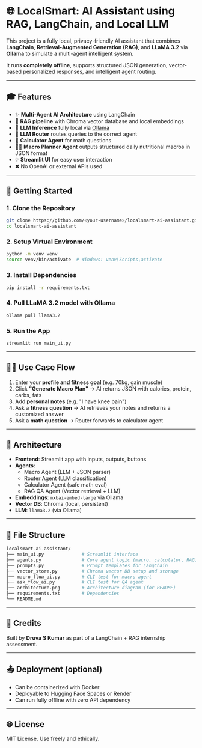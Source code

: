 # 🌐 LocalSmart: AI Assistant using RAG, LangChain, and Local LLM

This project is a fully local, privacy-friendly AI assistant that combines **LangChain**, **Retrieval-Augmented Generation (RAG)**, and **LLaMA 3.2** via **Ollama** to simulate a multi-agent intelligent system.

It runs **completely offline**, supports structured JSON generation, vector-based personalized responses, and intelligent agent routing.

---

## 🎓 Features

- ✨ **Multi-Agent AI Architecture** using LangChain
- 📃 **RAG pipeline** with Chroma vector database and local embeddings
- 🤖 **LLM Inference** fully local via [Ollama](https://ollama.com)
- 🔢 **LLM Router** routes queries to the correct agent
- 🔄 **Calculator Agent** for math questions
- 👨‍🌾 **Macro Planner Agent** outputs structured daily nutritional macros in JSON format
- 💡 **Streamlit UI** for easy user interaction
- ❌ No OpenAI or external APIs used

---

## 🚀 Getting Started

### 1. Clone the Repository

```bash
git clone https://github.com/<your-username>/localsmart-ai-assistant.git
cd localsmart-ai-assistant
```

### 2. Setup Virtual Environment

```bash
python -m venv venv
source venv/bin/activate  # Windows: venv\Scripts\activate
```

### 3. Install Dependencies

```bash
pip install -r requirements.txt
```

### 4. Pull LLaMA 3.2 model with Ollama

```bash
ollama pull llama3.2
```

### 5. Run the App

```bash
streamlit run main_ui.py
```

---

## 👩‍💼 Use Case Flow

1. Enter your **profile and fitness goal** (e.g. 70kg, gain muscle)
2. Click **"Generate Macro Plan"** → AI returns JSON with calories, protein, carbs, fats
3. Add **personal notes** (e.g. "I have knee pain")
4. Ask a **fitness question** → AI retrieves your notes and returns a customized answer
5. Ask a **math question** → Router forwards to calculator agent

---

## 🔄 Architecture



- **Frontend**: Streamlit app with inputs, outputs, buttons
- **Agents**:
  - Macro Agent (LLM + JSON parser)
  - Router Agent (LLM classification)
  - Calculator Agent (safe math eval)
  - RAG QA Agent (Vector retrieval + LLM)
- **Embeddings**: `mxbai-embed-large` via Ollama
- **Vector DB**: Chroma (local, persistent)
- **LLM**: `llama3.2` (via Ollama)

---

## 📘 File Structure

```bash
localsmart-ai-assistant/
├── main_ui.py              # Streamlit interface
├── agents.py               # Core agent logic (macro, calculator, RAG, router)
├── prompts.py              # Prompt templates for LangChain
├── vector_store.py         # Chroma vector DB setup and storage
├── macro_flow_ai.py        # CLI test for macro agent
├── ask_flow_ai.py          # CLI test for QA agent
├── architecture.png        # Architecture diagram (for README)
├── requirements.txt        # Dependencies
└── README.md
```

---

## 🌟 Credits

Built by **Druva S Kumar** as part of a LangChain + RAG internship assessment.

---

## 📤 Deployment (optional)

- Can be containerized with Docker
- Deployable to Hugging Face Spaces or Render
- Can run fully offline with zero API dependency

---

## 🌐 License

MIT License. Use freely and ethically.

